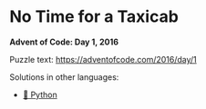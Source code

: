 # No Time for a Taxicab

**Advent of Code: Day 1, 2016**

Puzzle text: https://adventofcode.com/2016/day/1

Solutions in other languages:

- [🐍 Python](../../../../python/2016/01_no_time_for_a_taxicab)
